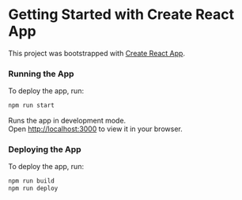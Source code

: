 # Getting Started with Create React App

This project was bootstrapped with [Create React App](https://github.com/facebook/create-react-app).

### Running the App

To deploy the app, run:

```bash
npm run start
```

Runs the app in development mode.  
Open [http://localhost:3000](http://localhost:3000) to view it in your browser.

### Deploying the App

To deploy the app, run:

```bash
npm run build
npm run deploy
```
